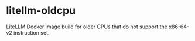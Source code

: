 # litellm-oldcpu
LiteLLM Docker image build for older CPUs that do not support the x86-64-v2 instruction set.
